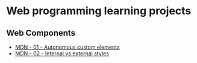 # Web programming learning projects

## Web Components 

- [MDN - 01 - Autonomous custom elements](/web-components/mdn-autonomous-custom-elements/)
- [MDN - 02 - Internal vs external styles](/web-components/mdn-external-styles/)